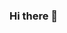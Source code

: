 ### Hi there 👋

<!--
**jmigartua/jmigartua** is a ✨ _special_ ✨ repository because its `README.md` (this file) appears on your GitHub profile.



[![Josu M Igartua's github stats](https://github-readme-stats.vercel.app/api?username=jmigartua&count_private=true&show_icons=true&theme=radical&hide_rank=false)](https://github.com/jmigartua/github-readme-stats)


[![Top Langs](https://github-readme-stats.vercel.app/api/top-langs/?username=jmigartua&count_private=true)](https://github.com/jmigartua/github-readme-stats)
Here are some ideas to get you started:

- 🔭 I’m currently working on ...
- 🌱 I’m currently learning ...
- 👯 I’m looking to collaborate on ...
- 🤔 I’m looking for help with ...
- 💬 Ask me about ...
- 📫 How to reach me: ...
- 😄 Pronouns: ...
- ⚡ Fun fact: ...
-->


